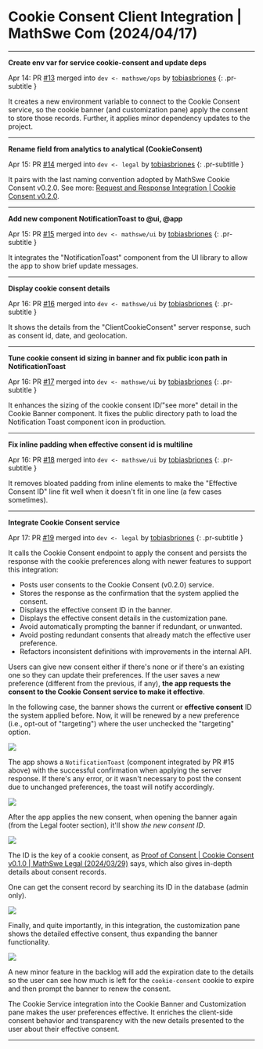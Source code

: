 <!-- Copyright (c) 2024 Tobias Briones. All rights reserved. -->
<!-- SPDX-License-Identifier: CC-BY-4.0 -->
<!-- This file is part of https://github.com/tobiasbriones/blog -->

# Cookie Consent Client Integration | MathSwe Com (2024/04/17)

---

**Create env var for service cookie-consent and update deps**

Apr 14: PR [#13](https://github.com/mathswe/mathswe.com/pull/13) merged
into `dev <- mathswe/ops` by [tobiasbriones](https://github.com/tobiasbriones)
{: .pr-subtitle }

It creates a new environment variable to connect to the Cookie Consent service,
so the cookie banner (and customization pane) apply the consent to store those
records. Further, it applies minor dependency updates to the project.

---

**Rename field from analytics to analytical (CookieConsent)**

Apr 15: PR [#14](https://github.com/mathswe/mathswe.com/pull/14) merged
into `dev <- legal` by [tobiasbriones](https://github.com/tobiasbriones)
{: .pr-subtitle }

It pairs with the last naming convention adopted by MathSwe Cookie Consent
v0.2.0. See more:
[Request and Response Integration \| Cookie Consent v0.2.0](/cookie-consent-v0-2-0---mathswe-legal-2024-04-09#request-and-response-integration).

---

**Add new component NotificationToast to @ui, @app**

Apr 15: PR [#15](https://github.com/mathswe/mathswe.com/pull/15) merged
into `dev <- mathswe/ui` by [tobiasbriones](https://github.com/tobiasbriones)
{: .pr-subtitle }

It integrates the "NotificationToast" component from the UI library to allow the
app to show brief update messages.

---

**Display cookie consent details**

Apr 16: PR [#16](https://github.com/mathswe/mathswe.com/pull/16) merged
into `dev <- mathswe/ui` by [tobiasbriones](https://github.com/tobiasbriones)
{: .pr-subtitle }

It shows the details from the "ClientCookieConsent" server response, such as
consent id, date, and geolocation.

---

**Tune cookie consent id sizing in banner and fix public icon path in
NotificationToast**

Apr 16: PR [#17](https://github.com/mathswe/mathswe.com/pull/17) merged
into `dev <- mathswe/ui` by [tobiasbriones](https://github.com/tobiasbriones)
{: .pr-subtitle }

It enhances the sizing of the cookie consent ID/"see more" detail in the Cookie
Banner component. It fixes the public directory path to load the Notification
Toast component icon in production.

---

**Fix inline padding when effective consent id is multiline**

Apr 16: PR [#18](https://github.com/mathswe/mathswe.com/pull/18) merged
into `dev <- mathswe/ui` by [tobiasbriones](https://github.com/tobiasbriones)
{: .pr-subtitle }

It removes bloated padding from inline elements to make the "Effective Consent
ID" line fit well when it doesn't fit in one line (a few cases sometimes).

---

**Integrate Cookie Consent service**

Apr 17: PR [#19](https://github.com/mathswe/mathswe.com/pull/19) merged
into `dev <- legal` by [tobiasbriones](https://github.com/tobiasbriones)
{: .pr-subtitle }

It calls the Cookie Consent endpoint to apply the consent and persists the
response with the cookie preferences along with newer features to support this
integration:

- Posts user consents to the Cookie Consent (v0.2.0) service.
- Stores the response as the confirmation that the system applied the consent.
- Displays the effective consent ID in the banner.
- Displays the effective consent details in the customization pane.
- Avoid automatically prompting the banner if redundant, or unwanted.
- Avoid posting redundant consents that already match the effective user
  preference.
- Refactors inconsistent definitions with improvements in the internal API.

Users can give new consent either if there's none or if there's an existing one
so they can update their preferences. If the user saves a new preference
(different from the previous, if any), **the app requests the consent to the
Cookie Consent service to make it effective**.

In the following case, the banner shows the current or **effective consent**
ID the system applied before. Now, it will be renewed by a new preference (i.e.,
opt-out of "targeting") where the user unchecked the "targeting" option.

![](images/saving-new-consent.png)

The app shows a `NotificationToast` (component integrated by PR #15 above)
with the successful confirmation when applying the server response. If there's
any error, or it wasn't necessary to post the consent due to unchanged
preferences, the toast will notify accordingly.

![](images/consent-applied-successfully.png)

After the app applies the new consent, when opening the banner again (from
the Legal footer section), it'll show *the new consent ID*.

![](images/new-effective-consent-id.png)

The ID is the key of a cookie consent, as
[Proof of Consent \| Cookie Consent v0.1.0 | MathSwe Legal (2024/03/29)](/cookie-consent-v0-1-0---mathswe-legal-2024-03-29#proof-of-consent)
says, which also gives in-depth details about consent records.

One can get the consent record by searching its ID in the database (admin only).

![](images/requesting-a-consent-record-by-id-from-the-database.png)

Finally, and quite importantly, in this integration, the customization pane
shows the detailed effective consent, thus expanding the banner functionality.

![](images/effective-consent-on-the-customization-pane.png)

A new minor feature in the backlog will add the expiration date to the details
so the user can see how much is left for the `cookie-consent` cookie to expire
and then prompt the banner to renew the consent.

The Cookie Service integration into the Cookie Banner and Customization pane
makes the user preferences effective. It enriches the client-side consent
behavior and transparency with the new details presented to the user about their
effective consent.

---
